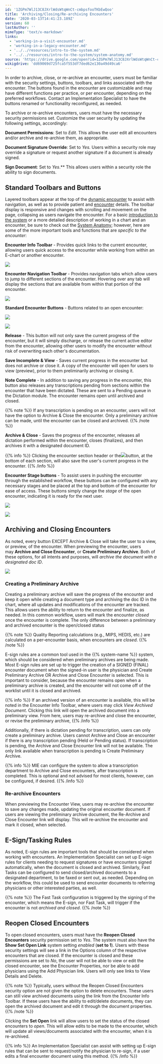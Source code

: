 ```yaml
---
id: '1ZGPm7WlJ13C8JXrlWdsWtqWnCt-cmbpsfooTKbEwQoo'
title: 'Archiving/Closing/Re-archiving Encounters'
date: '2020-03-13T14:41:23.189Z'
version: 60
lastAuthor: ''
mimeType: 'text/x-markdown'
links:
  - 'working-in-a-visit-encounter.md'
  - 'working-in-a-legacy-encounter.md'
  - '../../resources/intro-to-the-system.md'
  - '../../resources/intro-to-the-system/system-anatomy.md'
source: 'https://drive.google.com/open?id=1ZGPm7WlJ13C8JXrlWdsWtqWnCt-cmbpsfooTKbEwQoo'
wikigdrive: 'dd69069d725fca5f553df7ded62e130a49d49ca6'
---
```

In order to archive, close, or re-archive an encounter, users must be familiar with the security settings, buttons, toolbars, and links associated with the encounter. The buttons found in the encounter are customizable and may have different functions per practice, or per encounter, depending on the preferred workflows. Contact an Implementation Specialist to have the buttons renamed or functionality reconfigured, as needed.

To archive or re-archive encounters, users must have the necessary security permissions set. Customize the user security by updating the following settings, accordingly:

**Document Permissions**: Set to *Edit*. This allows the user edit all encounters and/or archive and re-archive them, as appropriate.

**Document Signature Override**: Set to *Yes.* Users within a security role may override a signature or request another signature if a document is already signed.

**Sign Document**: Set to *Yes*.** This allows users within a security role the ability to sign documents.

## Standard Toolbars and Buttons

Layered toolbars appear at the top of the [dynamic encounter](working-in-a-visit-encounter.md) to assist with navigation, as well as to provide patient and [encounter](working-in-a-legacy-encounter.md) details. The toolbar display is responsive and changes with scrolling and movement on the page, collapsing as users navigate the encounter. For a basic [introduction to the system](../../resources/intro-to-the-system.md) or a more detailed description of working in a chart and an encounter, be sure to check out the [System Anatomy](../../resources/intro-to-the-system/system-anatomy.md); however, here are some of the more important tools and functions that are *specific to the encounter*:

**Encounter Info Toolbar** - Provides quick links to the current encounter, allowing users quick access to the encounter while working from within an E-chart or another encounter.

![](../archiving-closing-re-archiving-encounters.assets/2fec98df1e637eec53d7de30184d73b3.png)

**Encounter Navigation Toolbar** - Provides navigation tabs which allow users to jump to different sections of the encounter. Hovering over any tab will display the sections that are available from within that portion of the encounter.

![](../archiving-closing-re-archiving-encounters.assets/3b9280bc6e4a35b32d4e5503eb4ed9b7.png)

**Standard Encounter Buttons** - Buttons related to an open encounter:

![](../archiving-closing-re-archiving-encounters.assets/d1f38ff929e82fcf75d3363245f3c9bf.png)

![](../archiving-closing-re-archiving-encounters.assets/1be662cfed89c36a1456f6982a2a0392.png)

**Release** - This button will not only save the current progress of the encounter, but it will simply discharge, or release the current active editor from the encounter, allowing other users to modify the encounter without risk of overwriting each other's documentation.

**Save Incomplete & View** - Saves current progress in the encounter but does not archive or close it. A copy of the encounter will open for users to view (preview), prior to them preliminarily archiving or closing it.

**Note Complete** - In addition to saving any progress in the encounter, this button also releases any transcriptions pending from sections within the encounter that have been dictated. These are sent to a Pending queue in the Dictation module. The encounter remains open until archived and closed.

{{% note %}}
If any transcription is pending on an encounter, users will not have the option to Archive & Close the encounter. Only a preliminary archive can be made, until the encounter can be closed and archived.
{{% /note %}}

**Archive & Close** - Saves the progress of the encounter, releases all dictation performed within the encounter, closes (finalizes), and then archives it with a designated document ID.

{{% info %}}
Clicking the encounter section header or the![](../archiving-closing-re-archiving-encounters.assets/fa0325139c383d1d04c4602a1ae696f5.png)button, at the bottom of each section, will also save the user's current progress in the encounter.
{{% /info %}}

**Encounter Stage buttons** - To assist users in pushing the encounter through the established workflow, these buttons can be configured with any necessary stages and be placed at the top and bottom of the encounter for ease of access. These buttons simply change the *stage* of the open encounter, indicating it is ready for the next user.

![](../archiving-closing-re-archiving-encounters.assets/1cdb6b4601c9f112899e2c0f3b002257.png)

![](../archiving-closing-re-archiving-encounters.assets/a8e00206ceb430eeae08065a3f13625b.png)

## Archiving and Closing Encounters

As noted, every button EXCEPT Archive & Close will take the user to a view, or preview, of the encounter. When previewing the encounter, users may **Archive and Close Encounter**, or **Create Preliminary Archive**. Both of these options, for all intents and purposes, will *archive the document with a designated doc ID*.

![](../archiving-closing-re-archiving-encounters.assets/9c7ac5e2f617c509d1e1f22bebc0bf67.png)

### Creating a Preliminary Archive

Creating a preliminary archive will save the progress of the encounter and keep it open while creating a document type and archiving the doc ID in the chart, where all updates and modifications of the encounter are tracked. This allows users the ability to return to the encounter and finalize, as needed. In this common workflow, users will mark the encounter *closed* once the encounter is complete. The only difference between a preliminary and archived encounter is the open/closed status

{{% note %}}
Quality Reporting calculations (e.g., MIPS, HEDIS, etc.) are calculated on a per-encounter basis, when encounters are *closed*.
{{% /note %}}

E-sign rules are a common tool used in the {{% system-name %}} system, which should be considered when preliminary archives are being made. Most E-sign rules are set up to trigger the creation of a SIGNED (FINAL) encounter document when the signed-in user is the physician and Create Preliminary Archive OR Archive and Close Encounter is selected. This is important to consider, because the encounter remains open when a preliminary archive is created, and the encounter will not come off of the worklist until it is closed and archived.

{{% info %}}
If an archived version of an encounter is available, this will be noted in the Encounter Info Toolbar, where users may click *View Archived Document*. Clicking this link will open the archived document into a preliminary view. From here, users may re-archive and close the encounter, or revise the preliminary archive,
{{% /info %}}

Additionally, if there is dictation pending for transcription, users can only create a preliminary archive. Users cannot Archive and Close an encounter if there is any transcription pending (Held or Pending status). If transcription is pending, the Archive and Close Encounter link will not be available. The only link available when transcription is pending is Create Preliminary Archive.

{{% info %}}
MIE can configure the system to allow a transcription department to Archive and Close encounters, after transcription is completed. This is optional and not advised for most clients, however, can be configured, if desired.
{{% /info %}}

### Re-archive Encounters

When previewing the Encounter View, users may re-archive the encounter to save any changes made, updating the original encounter document. If users are viewing the preliminary archive document, the Re-Archive and Close Encounter link will display. This will re-archive the encounter and mark it closed, when selected.

## E-Sign/Tasking Rules

As noted, E-sign rules are important tools that should be considered when working with encounters. An Implementation Specialist can set up E-sign rules for clients needing to request signatures or have encounters signed automatically, when the document is closed and archived. Similarly, Fast Tasks can be configured to send closed/archived documents to a designated department, to be faxed or sent out, as needed. Depending on the workflow, this could be used to send encounter documents to referring physicians or other interested parties, as well.

{{% note %}}
The Fast Task configuration is triggered by the signing of the encounter, which means the E-sign, nor Fast Task, will trigger if the encounter is not *archived and closed*.
{{% /note %}}

## Reopen Closed Encounters

To open closed encounters, users must have the **Reopen Closed Encounters** security permission set to *Yes*. The system must also have the **Show Set Open Link** system setting *enabled* (**set to 1**). Users with these security settings will see a link in the Options column of the respective encounters that are closed. If the encounter is closed and these permissions are set to *No*, the user will not be able to view or edit the closed encounter, see the Encounter Properties, nor be able to add physicians using the Add Physician link. Users will only see links to View Details and Delete.

{{% note %}}
Typically, users without the Reopen Closed Encounters security option are not given the option to delete encounters. These users can still view archived documents using the link from the Encounter Info Toolbar. If these users have the ability to edit/delete documents, they can open the archived document and edit it through the document properties.
{{% /note %}}

Clicking the **Set Open** link will allow users to set the status of the closed encounters to *open*. This will allow edits to be made to the encounter, which will update all views/documents associated with the encounter, when it is re-archived.

{{% info %}}
An Implementation Specialist can assist with setting up E-sign rules that can be sent to request/notify the physician to re-sign, if a user edits a final encounter document using this method.
{{% /info %}}
